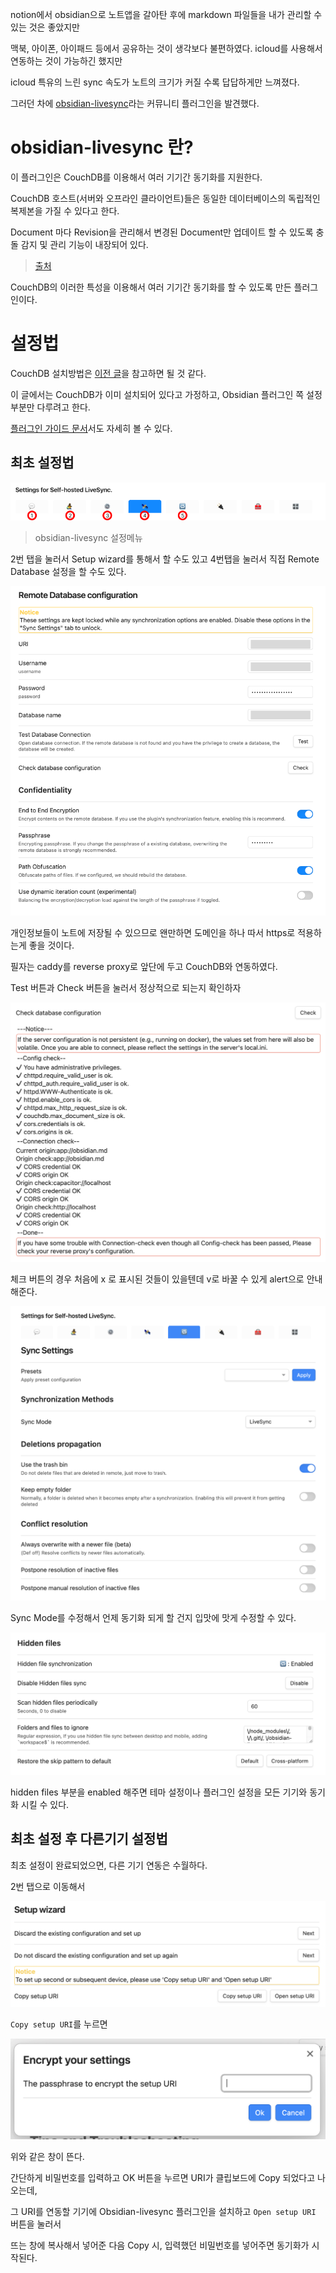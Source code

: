 notion에서 obsidian으로 노트앱을 갈아탄 후에 markdown 파일들을 내가 관리할 수 있는 것은 좋았지만

맥북, 아이폰, 아이패드 등에서 공유하는 것이 생각보다 불편하였다. icloud를 사용해서 연동하는 것이 가능하긴 했지만

icloud 특유의 느린 sync 속도가 노트의 크기가 커질 수록 답답하게만 느껴졌다.

그러던 차에 [obsidian-livesync](https://github.com/vrtmrz/obsidian-livesync)라는 커뮤니티 플러그인을 발견했다.

# obsidian-livesync 란?

이 플러그인은 CouchDB를 이용해서 여러 기기간 동기화를 지원한다.

CouchDB 호스트(서버와 오프라인 클라이언트)들은 동일한 데이터베이스의 독립적인 복제본을 가질 수 있다고 한다.

Document 마다 Revision을 관리해서 변경된 Document만 업데이트 할 수 있도록 충돌 감지 및 관리 기능이 내장되어 있다.

> [출처](https://cwiki.apache.org/confluence/display/COUCHDB/Introduction#Introduction-KeyCharacteristics)

CouchDB의 이러한 특성을 이용해서 여러 기기간 동기화를 할 수 있도록 만든 플러그인이다.


# 설정법

CouchDB 설치방법은 [이전 글](https://blog.preinpost.in/detail/docker%20%EA%B8%B0%EB%B0%98%20couchdb%20%ED%81%B4%EB%9F%AC%EC%8A%A4%ED%84%B0%20%EC%84%B8%ED%8C%85%20%EC%8B%9C%20%EB%84%A4%ED%8A%B8%EC%9B%8C%ED%81%AC%20%EC%84%A4%EC%A0%95%EB%B2%95)을 참고하면 될 것 같다.

이 글에서는 CouchDB가 이미 설치되어 있다고 가정하고, Obsidian 플러그인 쪽 설정부분만 다루려고 한다.

[플러그인 가이드 문서](https://github.com/vrtmrz/obsidian-livesync/blob/main/docs/quick_setup.md)서도 자세히 볼 수 있다.

## 최초 설정법

![메뉴](menu.png)
> obsidian-livesync 설정메뉴

2번 탭을 눌러서 Setup wizard를 통해서 할 수도 있고 4번탭을 눌러서 직접 Remote Database 설정을 할 수도 있다.

![db_setup](db_setup.png)

개인정보들이 노트에 저장될 수 있으므로 왠만하면 도메인을 하나 따서 https로 적용하는게 좋을 것이다.

필자는 caddy를 reverse proxy로 앞단에 두고 CouchDB와 연동하였다.

Test 버튼과 Check 버튼을 눌러서 정상적으로 되는지 확인하자

![check_database](check_database.png)

체크 버튼의 경우 처음에 x 로 표시된 것들이 있을텐데 v로 바꿀 수 있게 alert으로 안내해준다.

![preset](preset.png)

Sync Mode를 수정해서 언제 동기화 되게 할 건지 입맛에 맛게 수정할 수 있다.

![hidden](hidden.png)

hidden files 부분을 enabled 해주면 테마 설정이나 플러그인 설정을 모든 기기와 동기화 시킬 수 있다.

## 최초 설정 후 다른기기 설정법

최초 설정이 완료되었으면, 다른 기기 연동은 수월하다.

2번 탭으로 이동해서

![setup_wizard](setup_wizard.png)

`Copy setup URI`를 누르면

![alert](alert.png)

위와 같은 창이 뜬다.

간단하게 비밀번호를 입력하고 OK 버튼을 누르면 URI가 클립보드에 Copy 되었다고 나오는데,

그 URI를 연동할 기기에 Obsidian-livesync 플러그인을 설치하고 `Open setup URI` 버튼을 눌러서

뜨는 창에 복사해서 넣어준 다음 Copy 시, 입력했던 비밀번호를 넣어주면 동기화가 시작된다.
